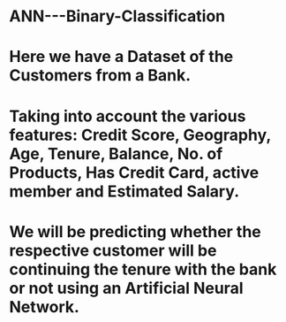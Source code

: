 # ANN---Binary-Classification
# Here we have a Dataset of the Customers from a Bank.
# Taking into account the various features: Credit Score, Geography, Age, Tenure, Balance, No. of Products, Has Credit Card, active member and Estimated Salary.
# We will be predicting whether the respective customer will be continuing the tenure with the bank or not using an Artificial Neural Network.
